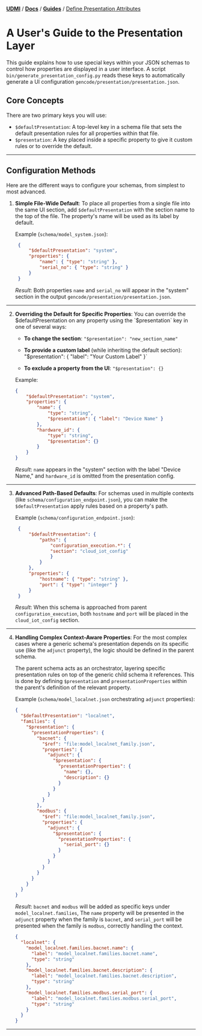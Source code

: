 [**UDMI**](../../) / [**Docs**](../) / [**Guides**](./) / [Define Presentation Attributes](#)

# A User's Guide to the Presentation Layer

This guide explains how to use special keys within your JSON schemas to control
how properties are displayed in a user interface. A
script `bin/generate_presentation_config.py` reads these keys to automatically
generate a UI configuration `gencode/presentation/presentation.json`.

## Core Concepts

There are two primary keys you will use:

- `$defaultPresentation`: A top-level key in a schema file that sets the default
  presentation rules for all properties within that file.
- `$presentation`: A key placed inside a specific property to give it custom
  rules or to override the default.

---

## Configuration Methods

Here are the different ways to configure your schemas, from simplest to most
advanced.

1. **Simple File-Wide Default**:
   To place all properties from a single file into the same UI section,
   add `$defaultPresentation` with the section name to the top of the file. The
   property's name will be used as its label by default.

   Example (`schema/model_system.json`):
   ```json
    {
        "$defaultPresentation": "system",
        "properties": {
            "name": { "type": "string" },
            "serial_no": { "type": "string" }
        }
    }
    ```
   *Result*: Both properties `name` and `serial_no` will appear in the "system"
   section in the output `gencode/presentation/presentation.json`.

---

2. **Overriding the Default for Specific Properties**:
   You can override the $defaultPresentation on any property using
   the `$presentation` key in one of several ways:

    - **To change the section**: `"$presentation": "new_section_name"`

    - **To provide a custom label** (while inheriting the default section): "$presentation": { "label": "Your Custom Label" }`

    - **To exclude a property from the UI**: `"$presentation": {}`

    Example:
    ```json
    {
        "$defaultPresentation": "system",
        "properties": {
            "name": {
                "type": "string",
                "$presentation": { "label": "Device Name" }
            },
            "hardware_id": {
                "type": "string",
                "$presentation": {}
            }
        }
    }
    ```
   *Result*: `name` appears in the "system" section with the label "Device Name," and `hardware_id` is omitted from the presentation config.

---

3. **Advanced Path-Based Defaults**:
   For schemas used in multiple contexts (like `schema/configuration_endpoint.json`), you can make the `$defaultPresentation` apply rules based on a property's path.

   Example (`schema/configuration_endpoint.json`):
   ```json
    {
        "$defaultPresentation": {
            "paths": {
                "configuration_execution.*": {
                "section": "cloud_iot_config"
                }
            }
        },
        "properties": {
            "hostname": { "type": "string" },
            "port": { "type": "integer" }
        }
    }
    ```
   *Result*: When this schema is approached from parent `configuration_execution`, both `hostname` and `port` will be placed in the `cloud_iot_config` section.

---

4. **Handling Complex Context-Aware Properties**:
   For the most complex cases where a generic schema's presentation depends on
   its specific use (like the `adjunct` property), the logic should be defined
   in the parent schema.

   The parent schema acts as an orchestrator, layering specific presentation
   rules on top of the generic child schema it references. This is done by
   defining `$presentation` and `presentationProperties` within the parent's
   definition of the relevant property.

   Example (`schema/model_localnet.json` orchestrating `adjunct` properties):

    ```json
    {
      "$defaultPresentation": "localnet",
      "families": {
        "$presentation": {
          "presentationProperties": {
            "bacnet": {
              "$ref": "file:model_localnet_family.json",
              "properties": {
                "adjunct": {
                  "$presentation": {
                    "presentationProperties": {
                      "name": {},
                      "description": {}
                    }
                  }
                }
              }
            },
            "modbus": {
              "$ref": "file:model_localnet_family.json",
              "properties": {
                "adjunct": {
                  "$presentation": {
                    "presentationProperties": {
                      "serial_port": {}
                    }
                  }
                }
              }
            }
          }
        }
      }
    }
    ```
    
    *Result*: `bacnet` and `modbus` will be added as specific keys
    under `model_localnet.families`, The `name` property will be presented in
    the `adjunct` property when the family is `bacnet`, and `serial_port` will be
    presented when the family is `modbus`, correctly handling the context.
    
    ```json
    {
      "localnet": {
        "model_localnet.families.bacnet.name": {
          "label": "model_localnet.families.bacnet.name",
          "type": "string"
        },
        "model_localnet.families.bacnet.description": {
          "label": "model_localnet.families.bacnet.description",
          "type": "string"
        },
        "model_localnet.families.modbus.serial_port": {
          "label": "model_localnet.families.modbus.serial_port",
          "type": "string"
        }
      }
    }
    ```

---